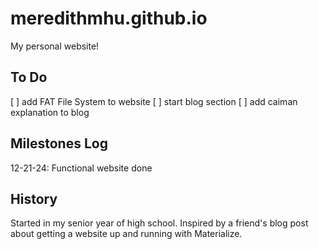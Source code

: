 # meredithmhu.github.io
My personal website!

## To Do
[ ] add FAT File System to website
[ ] start blog section 
[ ] add caiman explanation to blog 

## Milestones Log
12-21-24: Functional website done

## History
Started in my senior year of high school. Inspired by a friend's blog post about getting a website up and running with Materialize.
